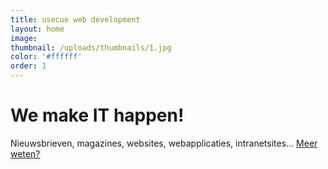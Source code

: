 ```yaml
---
title: usecue web development
layout: home
image:
thumbnail: /uploads/thumbnails/1.jpg
color: '#ffffff'
order: 1
---
```



# We make IT happen!

Nieuwsbrieven, magazines, websites, webapplicaties, intranetsites... [Meer weten?](/contact)